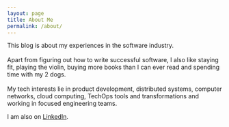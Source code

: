 ```yaml
---
layout: page
title: About Me
permalink: /about/
---
```


This blog is about my experiences in the software industry. <br><br>
Apart from figuring out how to write successful software, I also like staying fit, playing the violin, buying more books than I can ever read and spending time with my 2 dogs.<br><br>
My tech interests lie in product development, distributed systems, computer networks, cloud computing, TechOps tools and transformations and working in focused engineering teams.

I am also on [LinkedIn](https://www.linkedin.com/in/hrishikeshbarua).


